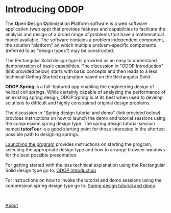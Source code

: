 # Introducing ODOP

The **O**pen **D**esign **O**ptimization **P**latform software 
is a web software application (web app) that
provides features and capabilities to facilitate the analysis 
and design of a broad range of problems that have a mathematical model available. 
The software contains a problem independent component, the solution "platform" 
on which multiple problem-specific components (referred to as "design types") 
may be constructed. 

The Rectangular Solid design type is provided as an easy to understand demonstration
of basic capabilities.
The discussion in "ODOP Introduction" (link provided below) starts with basic concepts 
and then leads to a less technical Getting Started explanation based on the 
Rectangular Solid.

**ODOP:Spring** is a full-featured app enabling the engineering design 
of helical coil springs.
While certainly capable of analyzing the performance of an existing spring design,
ODOP:Spring is at its best when used to develop solutions to difficult and 
highly constrained original design problems.

The discussion in "Spring design tutorial and demo" (link provided below) provides instructions
on how to launch the demo and tutorial sessions using the compression spring design type.
The spring design tutorial session named **tutorTour** is a good starting point for those
interested in the shortest possible path to designing springs.

[Launching the program](/docs/Help/launchODOP.html) provides instructions on starting the program,
selecting the appropriate design type and how to arrange browser windows for the best
possible presentation.

For getting started with the less technical explanation using the Rectangular Solid design type 
go to: [ODOP Introduction](ODOPintro.html) 

For instructions on how to invoke the tutorial and demo sessions using the 
compression spring design type 
go to: [Spring design tutorial and demo](/docs/Help/gettingStartedSpring.html) 

&nbsp;

[About](/docs/About)

